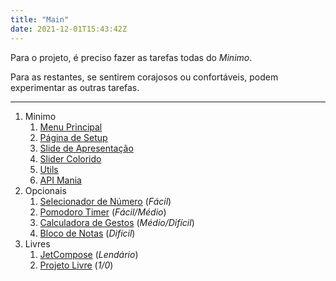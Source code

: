 ```yaml
---
title: "Main"
date: 2021-12-01T15:43:42Z
---
```


Para o projeto, é preciso fazer as tarefas todas do *Minimo*.

Para as restantes, se sentirem corajosos ou confortáveis, podem experimentar as outras tarefas.

---

1. Minimo
    1. [Menu Principal](../menu)
    2. [Página de Setup](../pagina_setup)
    3. [Slide de Apresentação](../slide)
    4. [Slider Colorido](../slider_colorido)
    5. [Utils](../utils)
    6. [API Mania](../apimania)
2. Opcionais
    1. [Selecionador de Número](../selecionador_de_numeros) (*Fácil*)
    2. [Pomodoro Timer](../pomodoro) (*Fácil/Médio*)
    3. [Calculadora de Gestos](../calculadora_de_gestos) (*Médio/Difícil*)
    4. [Bloco de Notas](../notas) (*Difícil*)
3. Livres
    1. [JetCompose](../jetcompose) (*Lendário*) 
    2. [Projeto Livre](../livre) (*1/0*)
